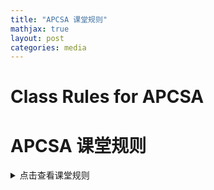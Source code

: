 ```yaml
---
title: "APCSA 课堂规则"
mathjax: true
layout: post
categories: media
---
```



# Class Rules for APCSA  
# APCSA 课堂规则  

<details>  
<summary>点击查看课堂规则</summary>  
<div markdown="1">  

## 1. Be Prepared  
## 一、课前准备  

- **Come Prepared:** Always come prepared for the class with all necessary materials.  
  **按时准备：** 上课前请带好所有学习用品，做好充分准备。<br>  

- **Stay in Class:** You cannot leave to fetch forgotten items like pens or papers during class time.  
  **不离开教室：** 上课期间不得因忘带笔或纸等物品而离开教室。<br>  

## 2. Punctuality  
## 二、准时到课  

- **Arrive on Time:** Be on time for the start of the class.  
  **准时到达：** 课前务必准时进入教室，按时开始上课。<br>  

- **Finish on Time:** Be ready to finish the class as scheduled.  
  **按时结束：** 上课结束时请准时完成课程内容，准备离开教室。<br>  

## 3. Technology Requirements  
## 三、设备要求  

- **Bring Your Computers:** Always bring your computer, either Mac or Windows, fully charged. iPads may be used alongside, but not as a replacement for computers.  
  **带好电脑：** 上课必须携带充好电的电脑（Mac 或 Windows 皆可）。iPad 可作为辅助工具使用，但不能替代电脑。<br>  

- **Charged Devices:** A computer not charged is considered as not being prepared.  
  **电量充足：** 若电脑未充电，则视为未做好准备。<br>  

## 4. Classroom Behavior  
## 四、课堂纪律  

- **No Distractions:** No games, streaming, WeChat, or unrelated internet browsing during class.  
  **禁止干扰：** 上课期间不得玩游戏、看视频、使用微信或浏览与课堂无关的网站。<br>  

- **Focus on Class:** Only activities related to the class are allowed.  
  **专注学习：** 仅可进行与课程相关的活动。<br>  

- **Enforcement:** If you are found engaging in unrelated activities like gaming or using WeChat more than three times in one class:  
  **违规处理：** 若在一节课中三次以上从事与课堂无关的行为（如打游戏、用微信）：<br>  

  - **Warnings:** The first two occurrences will result in verbal warnings.  
    **前两次：** 将给予口头警告。<br>  

  - **Reflective Board:** On the third occurrence, you must write your name on the reflective board.  
    **第三次：** 需在反思板上签名。<br>  

## 5. Internet Connectivity  
## 五、网络连接  

- **Check Your Connection:** Always ensure you are connected to room 419's network.  
  **连接网络：** 请确保连接到 419 教室的网络。<br>  

- **Turn Off VPN:** turn off any personal VPN.  
  **关闭 VPN：** 请关闭任何个人 VPN。<br>  

## 6. Classroom Maintenance  
## 六、教室卫生  

- **Keep It Clean:** Keep the classroom clean and do not leave trash in the drawer.  
  **保持整洁：** 请保持教室清洁，不要将垃圾留在抽屉中。<br>  

- **Power Needs:** If you require a power strip, please bring your own.  
  **电源自备：** 如需插线板，请自行携带。<br>  

## 7. Accountability  
## 七、责任制度  

- **Reflective Board:** Breaking a class rule requires you to sign your name on the reflective board.  
  **签名记录：** 违反课堂规则需在反思板上签名。<br>  

- **Detention:** Accumulating three signatures within a month results in detention.  
  **午间留堂惩戒：** 每月累计三次签名将被午间留堂惩戒。<br>  

- **Monthly Refresh:** The board is refreshed monthly. If you have fewer than three signatures by the end of the month, you will not receive detention.  
  **每月更新：** 反思板每月清零，若当月签名次数少于三次，将不予惩戒。<br>  

</div>  
</details>  
